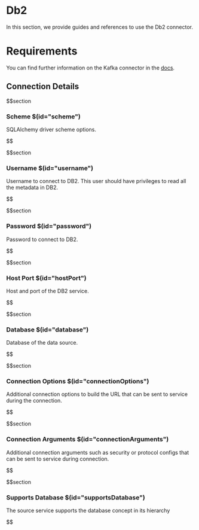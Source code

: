 # Db2

In this section, we provide guides and references to use the Db2 connector.

# Requirements
<!-- to be updated -->
You can find further information on the Kafka connector in the [docs](https://docs.open-metadata.org/connectors/database/db2).

## Connection Details


$$section
### Scheme $(id="scheme")

SQLAlchemy driver scheme options.
<!-- scheme to be updated -->
$$

$$section
### Username $(id="username")

Username to connect to DB2. This user should have privileges to read all the metadata in DB2.
<!-- username to be updated -->
$$

$$section
### Password $(id="password")

Password to connect to DB2.
<!-- password to be updated -->
$$

$$section
### Host Port $(id="hostPort")

Host and port of the DB2 service.
<!-- hostPort to be updated -->
$$

$$section
### Database $(id="database")

Database of the data source.
<!-- database to be updated -->
$$

$$section
### Connection Options $(id="connectionOptions")

Additional connection options to build the URL that can be sent to service during the connection.
<!-- connectionOptions to be updated -->
$$

$$section
### Connection Arguments $(id="connectionArguments")

Additional connection arguments such as security or protocol configs that can be sent to service during connection.
<!-- connectionArguments to be updated -->
$$

$$section
### Supports Database $(id="supportsDatabase")

The source service supports the database concept in its hierarchy
<!-- supportsDatabase to be updated -->
$$